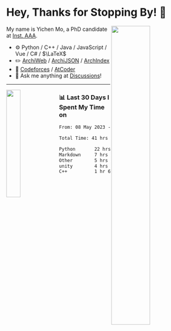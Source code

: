 # Hey, Thanks for Stopping By! 🦭

<picture>
    <source media="(prefers-color-scheme: dark)" srcset="https://github-readme-stats.vercel.app/api?username=amomorning&show_icons=true&theme=noctis_minimus&hide=issues">
    <img align="right" width="45%" src="https://github-readme-stats.vercel.app/api?username=amomorning&show_icons=true&theme=graywhite&hide=issues">
</picture>


My name is Yichen Mo, a PhD candidate at [Inst. AAA](https://archialgo.com).

-   :gear: Python / C++ / Java / JavaScript / Vue / C# / $\LaTeX$ 
-   :pencil2: [ArchiWeb](https://web.archialgo.com) / [ArchiJSON](https://www.food4rhino.com/en/app/archijson) / [ArchIndex](https://index.archialgo.com/) 
-   :abacus: [Codeforces](https://codeforces.com/profile/LaPluma) / [AtCoder](https://atcoder.jp/users/amomorning)
-   :thought_balloon: Ask me anything at [Discussions](https://github.com/amomorning/amomorning/discussions/new)!


---

<picture>
    <source media="(prefers-color-scheme: dark)" srcset="https://github-readme-stats.vercel.app/api/top-langs/?username=amomorning&hide=Mathematica&theme=noctis_minimus">
    <img align="left" width="27%" src="https://github-readme-stats.vercel.app/api/top-langs/?username=amomorning&hide=Mathematica&theme=graywhite">
</picture>

  
### 📊 Last 30 Days I Spent My Time on

<!--START_SECTION:waka-->

```txt
From: 08 May 2023 - To: 07 June 2023

Total Time: 41 hrs 31 mins

Python       22 hrs 52 mins  █████████████▓░░░░░░░░░░░   55.09 %
Markdown     7 hrs 25 mins   ████▒░░░░░░░░░░░░░░░░░░░░   17.89 %
Other        5 hrs 5 mins    ███░░░░░░░░░░░░░░░░░░░░░░   12.26 %
unity        4 hrs 31 mins   ██▓░░░░░░░░░░░░░░░░░░░░░░   10.89 %
C++          1 hr 6 mins     ▓░░░░░░░░░░░░░░░░░░░░░░░░   02.66 %
```

<!--END_SECTION:waka-->　　
